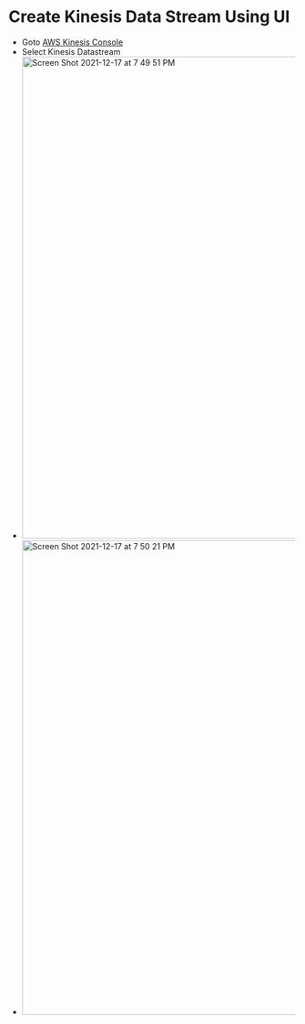 # Create Kinesis Data Stream Using UI

- Goto [AWS Kinesis Console](https://ap-south-1.console.aws.amazon.com/kinesis/home?region=ap-south-1#/home)
- Select Kinesis Datastream
- <img width="845" alt="Screen Shot 2021-12-17 at 7 49 51 PM" src="https://user-images.githubusercontent.com/23295769/146558192-b455fc4b-06f5-4d61-9345-80882002e284.png">
- <img width="832" alt="Screen Shot 2021-12-17 at 7 50 21 PM" src="https://user-images.githubusercontent.com/23295769/146558206-a09753a8-2188-4a66-b6c9-11adecf8eb68.png">

